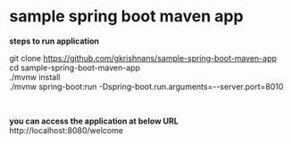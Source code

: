 # sample spring boot maven app

**steps to run application**
</br>

git clone https://github.com/gkrishnans/sample-spring-boot-maven-app </br>
cd sample-spring-boot-maven-app</br>
./mvnw install</br>
./mvnw spring-boot:run -Dspring-boot.run.arguments=--server.port=8010</br>

</br>

**you can access the application at below URL**
</br>
http://localhost:8080/welcome

